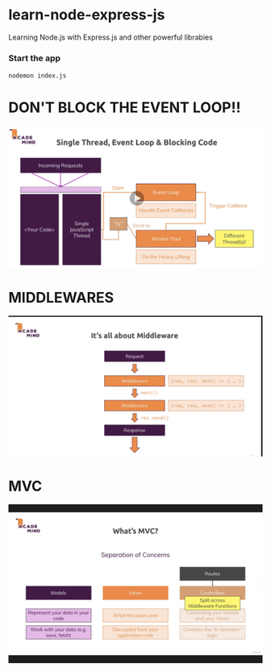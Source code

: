 # learn-node-express-js
Learning Node.js with Express.js and other powerful librabies


### Start the app
```
nodemon index.js
```

# DON'T BLOCK THE EVENT LOOP!!
![event-loop](meta/event-loop.png)

# MIDDLEWARES
![middleware](meta/middleware.png)

# MVC
![MVC](meta/mvc.png)